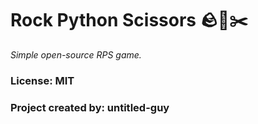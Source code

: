 # Rock Python Scissors 🪨📰✂️
*Simple open-source RPS game.*

### License: MIT
### Project created by: untitled-guy

